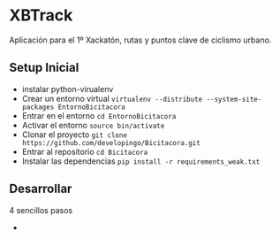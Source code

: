 XBTrack
=======

Aplicación para el 1º Xackatón, rutas y puntos clave de ciclismo urbano.

## Setup Inicial

* instalar python-virualenv
* Crear un entorno virtual `virtualenv --distribute --system-site-packages EntornoBicitacora`
* Entrar en el entorno `cd EntornoBicitacora`
* Activar el entorno `source bin/activate`
* Clonar el proyecto `git clone https://github.com/developingo/Bicitacora.git`
* Entrar al repositorio `cd Bicitacora`
* Instalar las dependencias `pip install -r requirements_weak.txt`

## Desarrollar

4 sencillos pasos

*